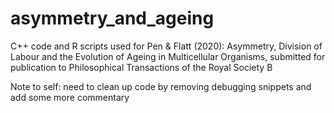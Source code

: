 # asymmetry_and_ageing
C++ code and R scripts used for Pen &amp; Flatt (2020): Asymmetry, Division of Labour and the Evolution of Ageing in Multicellular Organisms, submitted for publication to Philosophical Transactions of the Royal Society B

Note to self: need to clean up code by removing debugging snippets and add some more commentary 
